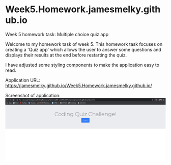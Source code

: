 # Week5.Homework.jamesmelky.github.io
Week 5 homework task: Multiple choice quiz app

Welcome to my homework task of week 5. This homework task focuses on creating a 'Quiz app' which allows the user to answer some questions and displays their results at the end before restarting the quiz.

I have adjusted some styling components to make the application easy to read.

Application URL:  https://jamesmelky.github.io/Week5.Homework.jamesmelky.github.io/

Screenshot of application:
![Screenshot of Application](/assets/images/screenshot.jpg?raw=true "Screenshot of Application")